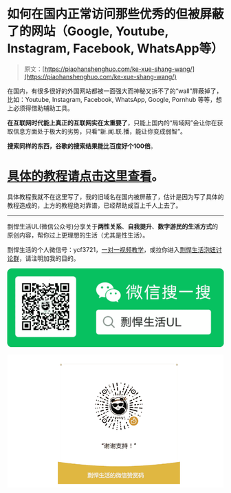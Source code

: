 # 如何在国内正常访问那些优秀的但被屏蔽了的网站（Google, Youtube, Instagram, Facebook, WhatsApp等）

> 原文：[https://piaohanshenghuo.com/ke-xue-shang-wang/](https://piaohanshenghuo.com/ke-xue-shang-wang/)

在国内，有很多很好的外国网站都被一面强大而神秘又拆不了的“wall”屏蔽掉了，比如：Youtube, Instagram, Facebook, WhatsApp, Google, Pornhub 等等，想上必须得借助辅助工具。

**在互联网时代能上真正的互联网实在太重要了**，只能上国内的“局域网”会让你在获取信息方面处于极大的劣势，只看“新.闻.联.播，能让你变成弱智”。

**搜索同样的东西，谷歌的搜索结果能比百度好个100倍**。

# [具体的教程请点击这里查看](https://piaohanshenghuo.com/recommends/fan/)。

具体教程我就不在这里写了，我的旧域名在国内被屏蔽了，估计是因为写了具体的教程造成的，上方的教程绝对靠谱，已经帮助成百上千人上去了。

* * *

剽悍生活UL(微信公众号)分享关于**两性关系**、**自我提升**、**数字游民的生活方式**的原创内容，帮你过上更理想的生活（尤其是性生活）。

剽悍生活的个人微信号：ycf3721，[一对一视频教学](https://piaohanshenghuo.com/1on1_coaching/)，或拉你进入[剽悍生活泡妞讨论群](https://piaohanshenghuo.com/ul-wechat-group/)，请注明加我的目的。

![](img/cd21a79bb7339e9feac101b7d8f24243.png)

![](img/48a213915b598d48c51d7cbc5ebeaa6c.png)